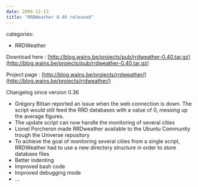 ```yaml
---
date: 2006-12-13
title: "RRDWeather 0.40 released"
---
```








categories:
- RRDWeather


Download here : [http://blog.wains.be/projects/pub/rrdweather-0.40.tar.gz](http://blog.wains.be/projects/pub/rrdweather-0.40.tar.gz)

Project page : [http://blog.wains.be/projects/rrdweather/](http://blog.wains.be/projects/rrdweather/)

Changelog since version 0.36
- Grégory Bittan reported an issue when the web connection is down.
  The script would still feed the RRD databases with a value of 0, messing up the average figures.
- The update script can now handle the monitoring of several cities
- Lionel Porcheron made RRDweather available to the Ubuntu Community trough the Universe repository
- To achieve the goal of monitoring several cities from a single script, RRDWeather had to use a new directory structure in order to store database files
- Better indenting
- Improved bash code
- Improved debugging mode
- ...
